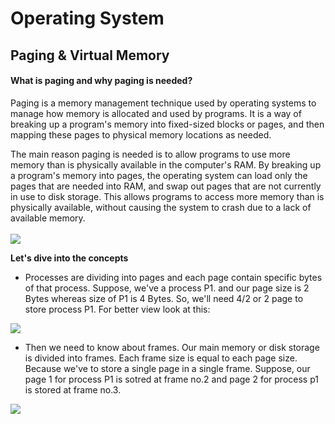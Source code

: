 # Operating System
## Paging & Virtual Memory
#### What is paging and why paging is needed?

Paging is a memory management technique used by operating systems to manage how memory is allocated and used by programs. It is a way of breaking up a program's memory into fixed-sized blocks or pages, and then mapping these pages to physical memory locations as needed.

The main reason paging is needed is to allow programs to use more memory than is physically available in the computer's RAM. By breaking up a program's memory into pages, the operating system can load only the pages that are needed into RAM, and swap out pages that are not currently in use to disk storage. This allows programs to access more memory than is physically available, without causing the system to crash due to a lack of available memory.
<br/>
<br/>
![](../asset/images/image007.jpg)

<b>Let's dive into the concepts</b>
- Processes are dividing into pages and each page contain specific bytes of that process. Suppose, we've a process P1. and our page size is 2 Bytes whereas size of P1 is 4 Bytes. So, we'll need 4/2 or 2 page to store process P1. For better view look at this:


![](../asset/images/image009.png)


- Then we need to know about frames. Our main memory or disk storage is divided into frames. Each frame size is equal to each page size. Because we've to store a single page in a single frame. Suppose, our page 1 for process P1 is sotred at frame no.2 and page 2 for process p1 is stored at frame no.3. 

![](../asst/images.image010.png)
